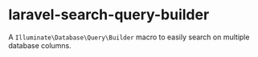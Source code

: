 # laravel-search-query-builder
A `Illuminate\Database\Query\Builder` macro to easily search on multiple database columns.
